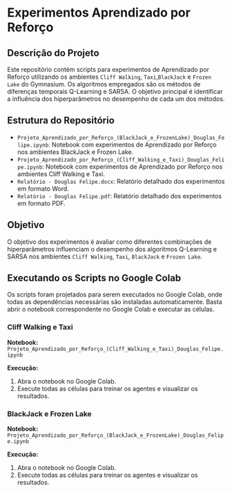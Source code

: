 # Experimentos Aprendizado por Reforço

## Descrição do Projeto
Este repositório contém scripts para experimentos de Aprendizado por Reforço utilizando os ambientes `Cliff Walking`, `Taxi`,`BlackJack` e `Frozen Lake` do Gymnasium. Os algoritmos empregados são os métodos de diferenças temporais Q-Learning e SARSA. O objetivo principal é identificar a influência dos hiperparâmetros no desempenho de cada um dos métodos.

## Estrutura do Repositório
- `Projeto_Aprendizado_por_Reforço_(BlackJack_e_FrozenLake)_Douglas_Felipe.ipynb`: Notebook com experimentos de Aprendizado por Reforço nos ambientes BlackJack e Frozen Lake.
- `Projeto_Aprendizado_por_Reforço_(Cliff_Walking_e_Taxi)_Douglas_Felipe.ipynb`: Notebook com experimentos de Aprendizado por Reforço nos ambientes Cliff Walking e Taxi.
- `Relatório - Douglas Felipe.docx`: Relatório detalhado dos experimentos em formato Word.
- `Relatório - Douglas Felipe.pdf`: Relatório detalhado dos experimentos em formato PDF.

## Objetivo
O objetivo dos experimentos é avaliar como diferentes combinações de hiperparâmetros influenciam o desempenho dos algoritmos Q-Learning e SARSA nos ambientes `Cliff Walking`, `Taxi`, `BlackJack` e `Frozen Lake`.

## Executando os Scripts no Google Colab
Os scripts foram projetados para serem executados no Google Colab, onde todas as dependências necessárias são instaladas automaticamente. Basta abrir o notebook correspondente no Google Colab e executar as células.

### Cliff Walking e Taxi
**Notebook:** `Projeto_Aprendizado_por_Reforço_(Cliff_Walking_e_Taxi)_Douglas_Felipe.ipynb`

**Execução:**
1. Abra o notebook no Google Colab.
2. Execute todas as células para treinar os agentes e visualizar os resultados.

### BlackJack e Frozen Lake
**Notebook:** `Projeto_Aprendizado_por_Reforço_(BlackJack_e_FrozenLake)_Douglas_Felipe.ipynb`

**Execução:**
1. Abra o notebook no Google Colab.
2. Execute todas as células para treinar os agentes e visualizar os resultados.

